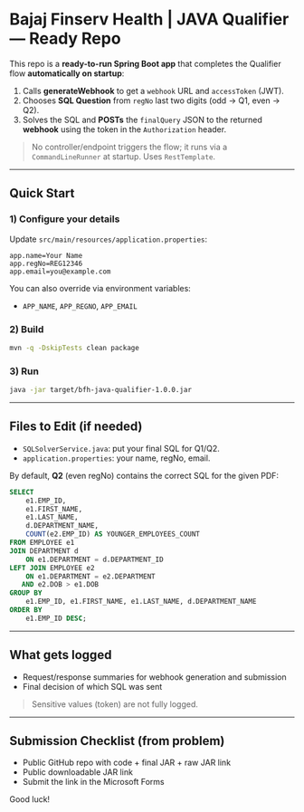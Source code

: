 # Bajaj Finserv Health | JAVA Qualifier — Ready Repo

This repo is a **ready-to-run Spring Boot app** that completes the Qualifier flow **automatically on startup**:

1. Calls **generateWebhook** to get a `webhook` URL and `accessToken` (JWT).
2. Chooses **SQL Question** from `regNo` last two digits (odd → Q1, even → Q2).
3. Solves the SQL and **POSTs** the `finalQuery` JSON to the returned **webhook** using the token in the `Authorization` header.

> No controller/endpoint triggers the flow; it runs via a `CommandLineRunner` at startup. Uses `RestTemplate`.

---

## Quick Start

### 1) Configure your details
Update `src/main/resources/application.properties`:

```properties
app.name=Your Name
app.regNo=REG12346
app.email=you@example.com
```

You can also override via environment variables:
- `APP_NAME`, `APP_REGNO`, `APP_EMAIL`

### 2) Build
```bash
mvn -q -DskipTests clean package
```

### 3) Run
```bash
java -jar target/bfh-java-qualifier-1.0.0.jar
```

---

## Files to Edit (if needed)

- `SQLSolverService.java`: put your final SQL for Q1/Q2.
- `application.properties`: your name, regNo, email.

By default, **Q2** (even regNo) contains the correct SQL for the given PDF:

```sql
SELECT 
    e1.EMP_ID,
    e1.FIRST_NAME,
    e1.LAST_NAME,
    d.DEPARTMENT_NAME,
    COUNT(e2.EMP_ID) AS YOUNGER_EMPLOYEES_COUNT
FROM EMPLOYEE e1
JOIN DEPARTMENT d 
    ON e1.DEPARTMENT = d.DEPARTMENT_ID
LEFT JOIN EMPLOYEE e2
    ON e1.DEPARTMENT = e2.DEPARTMENT
   AND e2.DOB > e1.DOB
GROUP BY 
    e1.EMP_ID, e1.FIRST_NAME, e1.LAST_NAME, d.DEPARTMENT_NAME
ORDER BY 
    e1.EMP_ID DESC;
```

---

## What gets logged

- Request/response summaries for webhook generation and submission
- Final decision of which SQL was sent

> Sensitive values (token) are not fully logged.

---

## Submission Checklist (from problem)

- Public GitHub repo with code + final JAR + raw JAR link
- Public downloadable JAR link
- Submit the link in the Microsoft Forms

Good luck!
